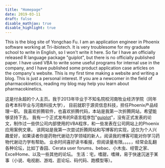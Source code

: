 ```yaml
---
title: "Homepage"
date: 2019-03-11
draft: false
disable_mathjax: true
disable_highlight: true
---
```

This is the blog site of Yongchao Fu.
I am an application engineer in Phoenix software working at Tri-ibiotech.
It is very troublesome for my graduate school to write in English, so I won't write it here.
So far I have an officially released R language package "guiplot", but there is no officially published paper.
I have used VBA to write some useful programs for internal use in the company, and I have published some product application case articles on the company's website.
This is my first time making a website and writing a blog. This is just a personal interest. If you are a newcomer in the field of pharmacokinetics, reading my blog may help you learn about pharmacokinetics.

这是付永超的个人主页。我于2013年毕业于不知名院校河南牧业经济学院（同年自考本科毕业与河南科技大学），
目前就职于源资信息科技，担任Phoenix产品经理一职。
我喜欢折腾软件，也喜欢折腾代码，本站是我第一次折腾网站，希望能够坚持下去。
我有一个正式发布的R语言程序包"[guiplot](/guiplot/about/)"，没有正式发表的论文，制作过一些供公司内部使用的VBA程序，和一些发表在公司网站上的Phoenix应用案例文章。
该网站是我第一次尝试折腾网站和写博客的实现，这仅为个人兴趣爱好，如果读者你是药物代谢动力学领域的新人，阅读我的博客可能对你学习药物代谢动力学有帮助。
业余时间喜好读书看报，但阅读量有限。。。。，经常会乱翻各种论坛，比如丁香园、Cerata user forums、bebac、小木虫、经管之家、ExcelHome、以及一些其他的论坛。
生活：宅，嗜甜，嗜辣，易于快速沉迷于某事（小说、电视剧、游戏、逛论坛、码代码、跑模型等）。